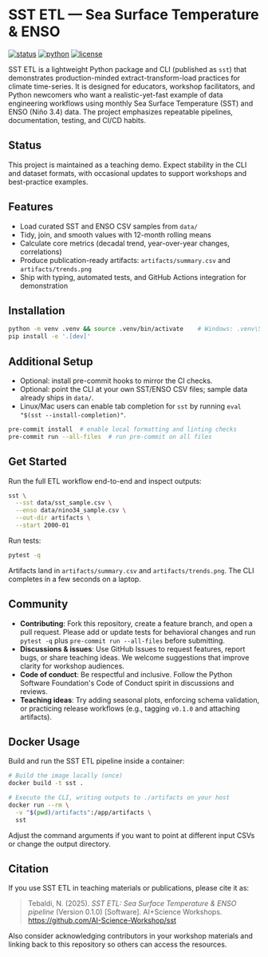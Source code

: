 # SST ETL — Sea Surface Temperature & ENSO

[![status](https://img.shields.io/badge/status-teaching%20demo-blue)](#status)
[![python](https://img.shields.io/badge/python-3.10%2B-brightgreen)](#installation)
[![license](https://img.shields.io/badge/license-MIT-lightgrey)](LICENSE)

SST ETL is a lightweight Python package and CLI (published as `sst`) that demonstrates production-minded extract-transform-load practices for climate time-series. It is designed for educators, workshop facilitators, and Python newcomers who want a realistic-yet-fast example of data engineering workflows using monthly Sea Surface Temperature (SST) and ENSO (Niño 3.4) data. The project emphasizes repeatable pipelines, documentation, testing, and CI/CD habits.

## Status
This project is maintained as a teaching demo. Expect stability in the CLI and dataset formats, with occasional updates to support workshops and best-practice examples.

## Features
- Load curated SST and ENSO CSV samples from `data/`
- Tidy, join, and smooth values with 12-month rolling means
- Calculate core metrics (decadal trend, year-over-year changes, correlations)
- Produce publication-ready artifacts: `artifacts/summary.csv` and `artifacts/trends.png`
- Ship with typing, automated tests, and GitHub Actions integration for demonstration

## Installation
```bash
python -m venv .venv && source .venv/bin/activate    # Windows: .venv\Scripts\activate
pip install -e '.[dev]'
```

## Additional Setup
- Optional: install pre-commit hooks to mirror the CI checks.
- Optional: point the CLI at your own SST/ENSO CSV files; sample data already ships in `data/`.
- Linux/Mac users can enable tab completion for `sst` by running `eval "$(sst --install-completion)"`.

```bash
pre-commit install  # enable local formatting and linting checks
pre-commit run --all-files  # run pre-commit on all files
```

## Get Started

Run the full ETL workflow end-to-end and inspect outputs:

```bash
sst \
  --sst data/sst_sample.csv \
  --enso data/nino34_sample.csv \
  --out-dir artifacts \
  --start 2000-01
```

Run tests:

```bash
pytest -q
```

Artifacts land in `artifacts/summary.csv` and `artifacts/trends.png`. The CLI completes in a few seconds on a laptop.

## Community
- **Contributing**: Fork this repository, create a feature branch, and open a pull request. Please add or update tests for behavioral changes and run `pytest -q` plus `pre-commit run --all-files` before submitting.
- **Discussions & issues**: Use GitHub Issues to request features, report bugs, or share teaching ideas. We welcome suggestions that improve clarity for workshop audiences.
- **Code of conduct**: Be respectful and inclusive. Follow the Python Software Foundation's Code of Conduct spirit in discussions and reviews.
- **Teaching ideas**: Try adding seasonal plots, enforcing schema validation, or practicing release workflows (e.g., tagging `v0.1.0` and attaching artifacts).

## Docker Usage
Build and run the SST ETL pipeline inside a container:

```bash
# Build the image locally (once)
docker build -t sst .

# Execute the CLI, writing outputs to ./artifacts on your host
docker run --rm \
  -v "$(pwd)/artifacts":/app/artifacts \
  sst
```

Adjust the command arguments if you want to point at different input CSVs or change the output directory.

## Citation
If you use SST ETL in teaching materials or publications, please cite it as:

> Tebaldi, N. (2025). *SST ETL: Sea Surface Temperature & ENSO pipeline* (Version 0.1.0) [Software]. AI+Science Workshops. https://github.com/AI-Science-Workshop/sst

Also consider acknowledging contributors in your workshop materials and linking back to this repository so others can access the resources.
